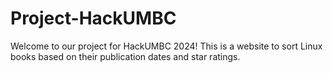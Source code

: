 # Project-HackUMBC
Welcome to our project for HackUMBC 2024!
This is a website to sort Linux books based on their publication dates and star ratings.
